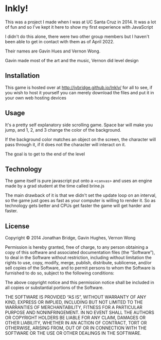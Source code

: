 # Inkly!

This was a project I made when I was at UC Santa Cruz in 2014. 
It was a lot of fun and so I've kept it here to show my first experience with JavaScript 

I didn't do this alone, there were two other group members but I haven't been able to get in contact with them as of April 2022. 

Their names are Gavin Hues and Vernon Wong. 

Gavin made most of the art and the music, Vernon did level design

## Installation
This game is hosted over at http://jvbridge.github.io/Inkly/ for all to see, if you wish to host it yourself you can merely download the files and put it in your own web hosting devices

## Usage
It's a pretty self explanatory side scrolling game. Space bar will make you jump, and 1, 2, and 3 change the color of the background. 

If the background color matches an object on the screen, the character will pass through it, if it does not the character will interact on it. 

The goal is to get to the end of the level

## Technology
The game itself is pure javascript put onto a `<canvas>` and uses an engine made by a grad student at the time called brine.js

The main drawback of it is that we didn't set the update loop on an interval, so the game just goes as fast as your computer is willing to render it. So as technology gets better and CPUs get faster the game will get harder and faster. 

## License
Copyright © 2014  Jonathan Bridge, Gavin Hughes, Vernon Wong

Permission is hereby granted, free of charge, to any person obtaining a copy of this software and associated documentation files (the “Software”), to deal in the Software without restriction, including without limitation the rights to use, copy, modify, merge, publish, distribute, sublicense, and/or sell copies of the Software, and to permit persons to whom the Software is furnished to do so, subject to the following conditions:

The above copyright notice and this permission notice shall be included in all copies or substantial portions of the Software.

THE SOFTWARE IS PROVIDED “AS IS”, WITHOUT WARRANTY OF ANY KIND, EXPRESS OR IMPLIED, INCLUDING BUT NOT LIMITED TO THE WARRANTIES OF MERCHANTABILITY, FITNESS FOR A PARTICULAR PURPOSE AND NONINFRINGEMENT. IN NO EVENT SHALL THE AUTHORS OR COPYRIGHT HOLDERS BE LIABLE FOR ANY CLAIM, DAMAGES OR OTHER LIABILITY, WHETHER IN AN ACTION OF CONTRACT, TORT OR OTHERWISE, ARISING FROM, OUT OF OR IN CONNECTION WITH THE SOFTWARE OR THE USE OR OTHER DEALINGS IN THE SOFTWARE.